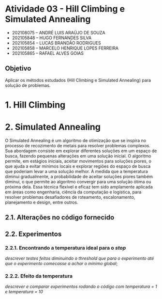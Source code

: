 # Atividade 03 - Hill Climbing e Simulated Annealing
- 202108075 – ANDRÉ LUIS ARAÚJO DE SOUZA<br>
- 202105848 – HUGO FERNANDES SILVA<br>
- 202105854 – LUCAS BRANDÃO RODRIGUES
- 202105858 – MARCELO HENRIQUE LOPES FERREIRA<br>
- 202105865 – RAFAEL ALVES GOIAS<br>

## Objetivo
Aplicar os métodos estudados (Hill Climbing e Simulated Annealing) para solução de problemas.

# 1. Hill Climbing

# 2. Simulated Annealing

O Simulated Annealing é um algoritmo de otimização que se inspira no processo de recozimento de metais para resolver problemas complexos. Sua abordagem consiste em explorar diferentes soluções em um espaço de busca, fazendo pequenas alterações em uma solução inicial. O algoritmo permite, em estágios iniciais, aceitar movimentos para soluções piores, o que ajuda a evitar mínimos locais e explorar regiões do espaço de busca que poderiam levar a uma solução melhor. À medida que a temperatura diminui gradualmente, a probabilidade de aceitar soluções piores também diminui, o que permite ao algoritmo convergir para uma solução ótima ou próxima dela. Essa técnica flexível e eficaz tem sido amplamente aplicada em áreas como engenharia, ciência da computação e logística, para resolver problemas desafiadores de roteamento, escalonamento, planejamento e design, entre outros.

## 2.1. Alterações no código fornecido

## 2.2. Experimentos

### 2.2.1. Encontrando a temperatura ideal para o *stop*

*descrever testes feitos diminuindo o threshold que para o experimento até que o experimento comecasse a achar o mínimo global*;

### 2.2.2. Efeito da temperatura

*descrever e comparar experimentos rodando o código com temperatura = 1 e temperatura = 10*

